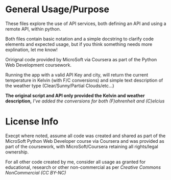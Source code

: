 # General Usage/Purpose
These files explore the use of API services, both defining an API and using a remote API, within python.

Both files contain basic notation and a simple docstring to clarify code elements and expected usage, but if you think
something needs more explination, let me know!

Orirignal code provided by MicroSoft via Coursera as part of the Python Web Development coursework.

Running the app with a valid API Key and city, will return the current temperature in Kelvin (with F/C conversions) and simple text
description of the weather type (Clear/Sunny/Partial Clouds/etc...)

**The original script and API only provided the Kelvin and weather description,** 
*I've added the conversions for both (F)ahrenheit and (C)elcius*

# License Info
Execpt where noted, assume all code was created and shared as part of the MicroSoft Python Web Developer course via Coursera
and was provided as part of the coursework, with MicroSoft/Coursera retaining all rights/legal ownership.

For all other code created by me, consider all usage as granted for educational, research or other non-commercial as per
_Creative Commons NonCommercial (CC BY-NC)_
